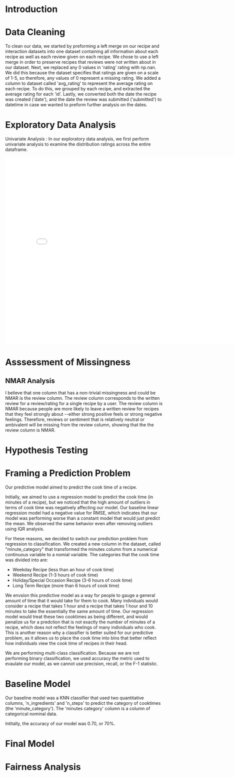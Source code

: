 # Introduction 

# Data Cleaning 
To clean our data, we started by preforming a left merge on our recipe and interaction datasets into one dataset containing all information about each recipe as well as each review given on each recipe. We chose to use a left merge in order to preserve recipes that reviews were not written about in our dataset. Next, we replaced any 0 values in 'rating' rating with np.nan. We did this because the dataset specifies that ratings are given on a scale of 1-5, so therefore, any values of 0 represent a missing rating. We added a column to dataset called 'avg_rating' to represent the average rating on each recipe. To do this, we grouped by each recipe, and extracted the average rating for each 'id'. Lastly, we converted both the date the recipe was created ('date'), and the date the review was submitted ('submitted') to datetime in case we wanted to preform further analysis on the dates. 

# Exploratory Data Analysis 
Univariate Analysis : In our exploratory data analysis, we first perform univariate analysis to examine the distribution ratings across the entire dataframe.

<iframe
  src="rating_distributions.html"
  width="800"
  height="600"
  frameborder="0"
></iframe>



# Asssessment of Missingness
## NMAR Analysis 
I believe that one column that has a non-trivial missingness and could be NMAR is the review column. The review column corresponds to the written review for a review/rating for a single recipe by a user. The review column is NMAR because people are more likely to leave a written review for recipes that they feel strongly about --either strong positive feels or strong negative feelings. Therefore, reviews or sentiment that is relatively neutral or ambivalent will be missing from the review column, showing that the the review column is NMAR. 

# Hypothesis Testing 

# Framing a Prediction Problem
Our predictive model aimed to predict the cook time of a recipe. 

Initially, we aimed to use a regression model to predict the cook time (in minutes of a recipe), but we noticed that the high amount of outliers in terms of cook time was negatively affecting our model. Our baseline linear regression model had a negative value for RMSE, which indicates that our model was performing worse than a constant model that would just predict the mean. We observed the same behavior even after removing outliers using IQR analysis. 

For these reasons, we decided to switch our prediction problem from regression to classification. We created a new column in the dataset, called "minute_category" that transformed the minutes column from a numerical continuous variable to a nomial variable. 
The categories that the cook time was divided into are: 
- Weekday Recipe (less than an hour of cook time)
- Weekend Recipe (1-3 hours of cook time)
- Holiday/Special Occasion Recipe (3-6 hours of cook time)
- Long Term Recipe (more than 6 hours of cook time)

We envsion this predictive model as a way for people to gauge a general amount of time that it would take for them to cook. Many indviduals would consider a recipe that takes 1 hour and a recipe that takes 1 hour and 10 minutes to take the essentially the same amount of time. Our regression model would treat these two cooktimes as being different, and would penalize us for a predction that is not exactly the number of minutes of a recipe, which does not reflect the feelings of many individuals who cook. This is another reason why a classifier is better suited for our predictive problem, as it allows us to place the cook time into bins that better reflect how individuals view the cook time of recipes in their head. 

We are performing multi-class classification. Because we are not performing binary classification, we used accuracy the metric used to evaulate our model, as we cannot use precision, recall, or the F-1 statistic. 

# Baseline Model

Our baseline model was a KNN classifier that used two quantitative columns, 'n_ingredients' and 'n_steps' to predict the category of cooktimes (the 'minute_category'). The 'minutes category' column is a column of categorical nominal data. 

Intitally, the accuracy of our model was 0.70, or 70%. 

# Final Model
# Fairness Analysis
